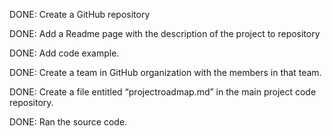 DONE: Create a GitHub repository

DONE: Add a Readme page with the description of the project to repository

DONE: Add code example.

DONE: Create a team in GitHub organization with the members in that team.

DONE: Create a file entitled “projectroadmap.md” in the main project code repository.

DONE: Ran the source code. 

